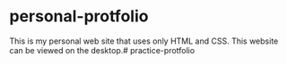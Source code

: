 # personal-protfolio

This is my personal web site that uses only HTML and CSS.
This website can be viewed on the desktop.# practice-protfolio
